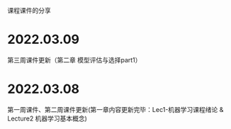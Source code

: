 课程课件的分享

# 2022.03.09

第三周课件更新（第二章 模型评估与选择part1）

# 2022.03.08

第一周课件、第二周课件更新(第一章内容更新完毕：Lec1-机器学习课程绪论 & Lecture2 机器学习基本概念)


